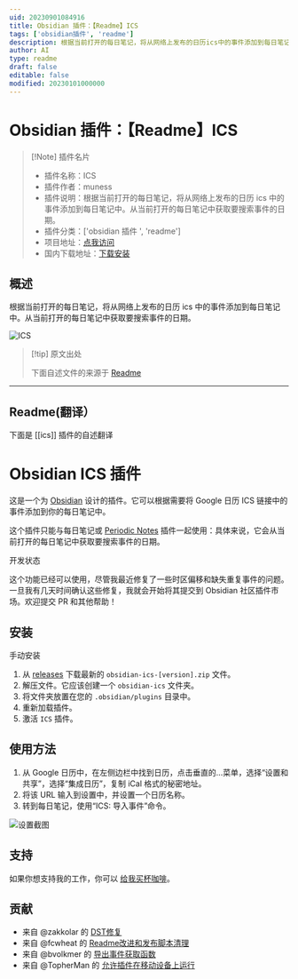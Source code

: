 ```yaml
---
uid: 20230901084916
title: Obsidian 插件：【Readme】ICS
tags: ['obsidian插件', 'readme']
description: 根据当前打开的每日笔记，将从网络上发布的日历ics中的事件添加到每日笔记中。从当前打开的每日笔记中获取要搜索事件的日期。
author: AI
type: readme
draft: false
editable: false
modified: 20230101000000
---
```


# Obsidian 插件：【Readme】ICS

> [!Note] 插件名片
> - 插件名称：ICS
> - 插件作者：muness
> - 插件说明：根据当前打开的每日笔记，将从网络上发布的日历 ics 中的事件添加到每日笔记中。从当前打开的每日笔记中获取要搜索事件的日期。
> - 插件分类：['obsidian 插件 ', 'readme']
> - 项目地址：[点我访问](https://github.com/muness/obsidian-ics)
> - 国内下载地址：[下载安装](https://pkmer.cn/products/plugin/pluginMarket/?ics)

## 概述

根据当前打开的每日笔记，将从网络上发布的日历 ics 中的事件添加到每日笔记中。从当前打开的每日笔记中获取要搜索事件的日期。

![ICS](https://cdn.pkmer.cn/covers/ics.png!pkmer)

> [!tip] 原文出处
>
>下面自述文件的来源于 [Readme](https://ghproxy.net/https://raw.githubusercontent.com/muness/obsidian-ics/master/README.md)

---

## Readme(翻译）

下面是 [[ics]] 插件的自述翻译

# Obsidian ICS 插件

这是一个为 [Obsidian](https://obsidian.md) 设计的插件。它可以根据需要将 Google 日历 ICS 链接中的事件添加到你的每日笔记中。

这个插件只能与每日笔记或 [Periodic Notes](https://github.com/liamcain/obsidian-periodic-notes) 插件一起使用：具体来说，它会从当前打开的每日笔记中获取要搜索事件的日期。

开发状态

这个功能已经可以使用，尽管我最近修复了一些时区偏移和缺失重复事件的问题。一旦我有几天时间确认这些修复，我就会开始将其提交到 Obsidian 社区插件市场。欢迎提交 PR 和其他帮助！

## 安装

手动安装

1. 从 [releases](https://github.com/muness/obsidian-ics/releases) 下载最新的 `obsidian-ics-[version].zip` 文件。
2. 解压文件。它应该创建一个 `obsidian-ics` 文件夹。
3. 将文件夹放置在您的 `.obsidian/plugins` 目录中。
4. 重新加载插件。
5. 激活 `ICS` 插件。

## 使用方法

1. 从 Google 日历中，在左侧边栏中找到日历，点击垂直的…菜单，选择“设置和共享”，选择“集成日历”，复制 iCal 格式的秘密地址。
2. 将该 URL 输入到设置中，并设置一个日历名称。
3. 转到每日笔记，使用“ICS: 导入事件”命令。

![设置截图](https://github.com/muness/obsidian-ics/blob/master/docs/2021-08-11-22-18-21.png?raw=true)

## 支持

如果你想支持我的工作，你可以 [给我买杯咖啡](https://www.buymeacoffee.com/muness)。

## 贡献

- 来自 @zakkolar 的 [DST修复](https://github.com/muness/obsidian-ics/pull/17)
- 来自 @fcwheat 的 [Readme改进和发布脚本清理](https://github.com/muness/obsidian-ics/pull/22)
- 来自 @bvolkmer 的 [导出事件获取函数](https://github.com/muness/obsidian-ics/pull/33)
- 来自 @TopherMan 的 [允许插件在移动设备上运行](https://github.com/muness/obsidian-ics/pull/46)



